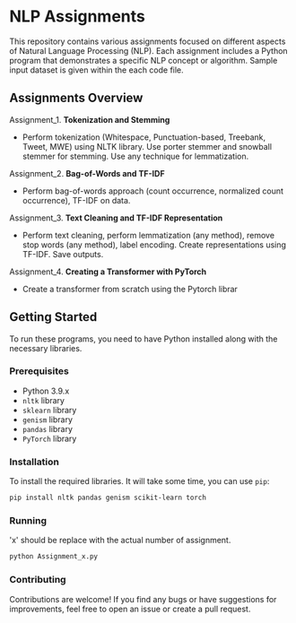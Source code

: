 # NLP Assignments

This repository contains various assignments focused on different aspects of Natural Language Processing (NLP). Each assignment includes a Python program that demonstrates a specific NLP concept or algorithm. Sample input dataset is given within the each code file.

## Assignments Overview

Assignment_1. **Tokenization and Stemming**
   - Perform tokenization (Whitespace, Punctuation-based, Treebank, Tweet, MWE) using NLTK library. Use porter stemmer and snowball stemmer for stemming. Use any technique for lemmatization.

Assignment_2. **Bag-of-Words and TF-IDF**
   - Perform bag-of-words approach (count occurrence, normalized count occurrence), TF-IDF on data. 

Assignment_3. **Text Cleaning and TF-IDF Representation**
   - Perform text cleaning, perform lemmatization (any method), remove stop words (any method),  label encoding. Create representations using TF-IDF. Save outputs.  

Assignment_4. **Creating a Transformer with PyTorch**
   - Create a transformer from scratch using the Pytorch librar 


## Getting Started

To run these programs, you need to have Python installed along with the necessary libraries.

### Prerequisites

- Python 3.9.x
- `nltk` library
- `sklearn` library
- `genism` library
- `pandas` library
- `PyTorch` library

### Installation

To install the required libraries. It will take some time, you can use `pip`:

```bash
pip install nltk pandas genism scikit-learn torch
```

### Running

'x' should be replace with the actual number of assignment.

```bash
python Assignment_x.py
```

### Contributing
Contributions are welcome! If you find any bugs or have suggestions for improvements, feel free to open an issue or create a pull request.
